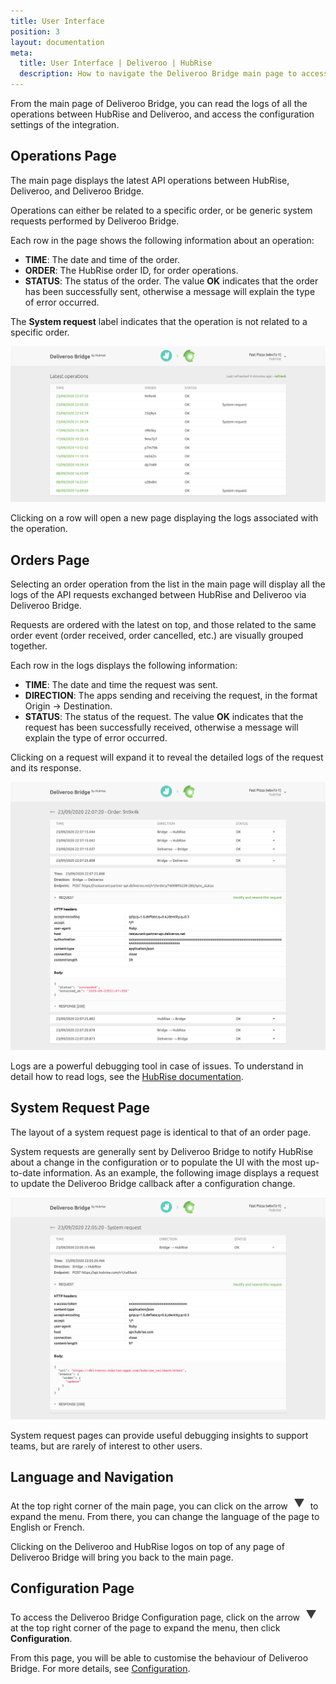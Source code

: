 ```yaml
---
title: User Interface
position: 3
layout: documentation
meta:
  title: User Interface | Deliveroo | HubRise
  description: How to navigate the Deliveroo Bridge main page to access information about the orders and customise the behaviour of the bridge. Synchronise your data.
---
```


From the main page of Deliveroo Bridge, you can read the logs of all the operations between HubRise and Deliveroo, and access the configuration settings of the integration.

## Operations Page

The main page displays the latest API operations between HubRise, Deliveroo, and Deliveroo Bridge.

Operations can either be related to a specific order, or be generic system requests performed by Deliveroo Bridge.

Each row in the page shows the following information about an operation:

- **TIME**: The date and time of the order.
- **ORDER**: The HubRise order ID, for order operations.
- **STATUS**: The status of the order. The value **OK** indicates that the order has been successfully sent, otherwise a message will explain the type of error occurred.

The **System request** label indicates that the operation is not related to a specific order.

![Operations page of Deliveroo Bridge developed by HubRise](../images/003-en-main-page.png)

Clicking on a row will open a new page displaying the logs associated with the operation.

## Orders Page

Selecting an order operation from the list in the main page will display all the logs of the API requests exchanged between HubRise and Deliveroo via Deliveroo Bridge.

Requests are ordered with the latest on top, and those related to the same order event (order received, order cancelled, etc.) are visually grouped together.

Each row in the logs displays the following information:

- **TIME**: The date and time the request was sent.
- **DIRECTION**: The apps sending and receiving the request, in the format Origin → Destination.
- **STATUS**: The status of the request. The value **OK** indicates that the request has been successfully received, otherwise a message will explain the type of error occurred.

Clicking on a request will expand it to reveal the detailed logs of the request and its response.

![Order logs page on Deliveroo Bridge](../images/004-en-order-logs.png)

Logs are a powerful debugging tool in case of issues. To understand in detail how to read logs, see the [HubRise documentation](/docs/hubrise-logs/).

## System Request Page

The layout of a system request page is identical to that of an order page.

System requests are generally sent by Deliveroo Bridge to notify HubRise about a change in the configuration or to populate the UI with the most up-to-date information. As an example, the following image displays a request to update the Deliveroo Bridge callback after a configuration change.

![System request page on Deliveroo Bridge](../images/005-en-system-request.png)

System request pages can provide useful debugging insights to support teams, but are rarely of interest to other users.

## Language and Navigation

At the top right corner of the main page, you can click on the arrow <InlineImage width="20" height="20">![Arrow icon](../images/arrow-icon.jpg)</InlineImage> to expand the menu. From there, you can change the language of the page to English or French.

Clicking on the Deliveroo and HubRise logos on top of any page of Deliveroo Bridge will bring you back to the main page.

## Configuration Page

To access the Deliveroo Bridge Configuration page, click on the arrow <InlineImage width="20" height="20">![Arrow icon](../images/arrow-icon.jpg)</InlineImage> at the top right corner of the page to expand the menu, then click **Configuration**.

From this page, you will be able to customise the behaviour of Deliveroo Bridge. For more details, see [Configuration](/apps/deliveroo/configuration).
